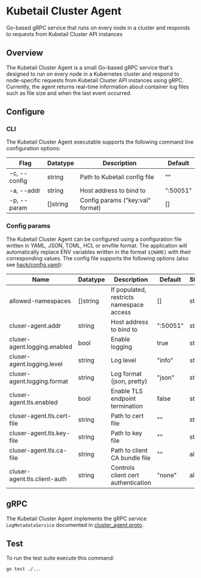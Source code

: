 # Kubetail Cluster Agent

Go-based gRPC service that runs on every node in a cluster and responds to requests from Kubetail Cluster API instances

## Overview

The Kubetail Cluster Agent is a small Go-based gRPC service that's designed to run on every node in a Kubernetes cluster and respond to node-specific requests from Kubetail Cluster API instances using gRPC. Currently, the agent returns real-time information about container log files such as file size and when the last event occurred.

## Configure

### CLI

The Kubetail Cluster Agent executable supports the following command line configuration options:

| Flag         | Datatype | Description                      | Default  |
| ------------ | -------- | -------------------------------- | -------- |
| -c, --config | string   | Path to Kubetail config file     | ""       |
| -a, --addr   | string   | Host address to bind to          | ":50051" |
| -p, --param  | []string | Config params ("key:val" format) | []       |

### Config params

The Kubetail Cluster Agent can be configured using a configuration file written in YAML, JSON, TOML, HCL or envfile format. The application will automatically replace ENV variables written in the format `${NAME}` with their corresponding values. The config file supports the following options (also see [hack/config.yaml](../../hack/config.yaml)):

| Name                         | Datatype | Description                              | Default  | Status |
| ---------------------------- | -------- | ---------------------------------------- | -------- | ------ |
| allowed-namespaces           | []string | If populated, restricts namespace access | []       | stable |
| cluser-agent.addr            | string   | Host address to bind to                  | ":50051" | stable |
| cluser-agent.logging.enabled | bool     | Enable logging                           | true     | stable |
| cluser-agent.logging.level   | string   | Log level                                | "info"   | stable |
| cluser-agent.logging.format  | string   | Log format (json, pretty)                | "json"   | stable |
| cluser-agent.tls.enabled     | bool     | Enable TLS endpoint termination          | false    | stable |
| cluser-agent.tls.cert-file   | string   | Path to cert file                        | ""       | stable |
| cluser-agent.tls.key-file    | string   | Path to key file                         | ""       | stable |
| cluser-agent.tls.ca-file     | string   | Path to client CA bundle file            | ""       | alpha  |
| cluser-agent.tls.client-auth | string   | Controls client cert authentication      | "none"   | alpha  |

## gRPC

The Kubetail Cluster Agent implements the gRPC service `LogMetadataService` documented in [cluster_agent.proto](../../proto/cluster_agent.proto).

## Test

To run the test suite execute this command:

```console
go test ./...
```
